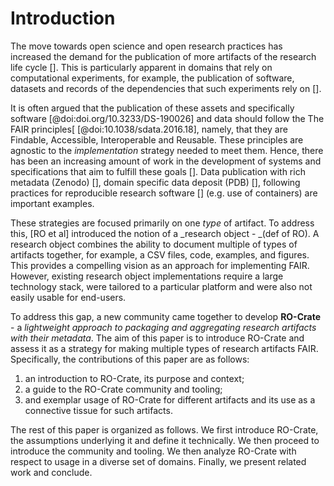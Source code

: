 # Introduction

The move towards open science and open research practices has increased the demand for the publication of more artifacts of the research life cycle []. This is particularly  apparent in domains that rely on computational experiments, for example, the publication of software, datasets and records of the dependencies that such experiments rely on []. 

It is often argued that the publication of these assets and specifically software [@doi:doi.org/10.3233/DS-190026] and data should follow the The FAIR principles[ [@doi:10.1038/sdata.2016.18], namely, that they are Findable, Accessible, Interoperable and Reusable. These principles are agnostic to the _implementation_ strategy needed to meet them. Hence, there has been an increasing amount of work in the development of systems and specifications that aim to fulfill these goals []. Data publication with rich metadata (Zenodo) [], domain specific data deposit (PDB) [], following practices for reproducible research software [] (e.g. use of containers) are important examples. 

These strategies are focused primarily on one _type_ of artifact. To address this, [RO et al] introduced the notion of a _research object - _(def of RO). A research object combines the ability to document multiple of types of artifacts together, for example, a CSV files, code, examples, and figures. This provides a compelling vision as an approach for implementing FAIR. However, existing research object implementations require a large technology stack, were tailored to a particular platform and were also not easily usable for end-users. 

To address this gap, a new community came together to develop **RO-Crate** - a _lightweight approach to packaging and aggregating research artifacts with their metadata_. The aim of this paper is to introduce RO-Crate and assess it as a strategy for making multiple types of research artifacts FAIR.  Specifically, the contributions of this paper are as follows:

1. an introduction to RO-Crate, its purpose and context;
2. a guide to the RO-Crate community and tooling;
3. and exemplar usage of RO-Crate for different artifacts and its use as a connective tissue for such artifacts.

The rest of this paper is organized as follows. We first introduce RO-Crate, the assumptions underlying it and define it technically. We then proceed to introduce the community and tooling. We then analyze RO-Crate with respect to usage in a diverse set of domains. Finally, we present related work and conclude. 